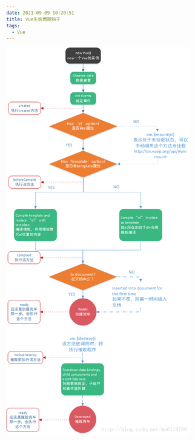 ```yaml
---
date: 2021-09-09 10:20:51
title: vue生命周期钩子
tags:
  - Vue
---
```


![vue生命周期钩子](/images/vue生命周期钩子.png)

